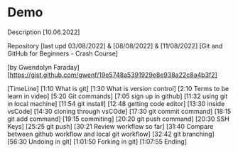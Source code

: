 # Demo

Description [10.06.2022]

Repository
[last upd 03/08/2022] &  [08/08/2022] & [11/08/2022]
[Git and GitHub for Beginners - Crash Course]

[by Gwendolyn Faraday]
[https://gist.github.com/gwenf/19e5748a5391929e8e938a22c8a4b3f2]

[TimeLine]
[1:10 What is git]
[1:30 What is version control]
[2:10 Terms to be learn in video]
[5:20 Git commands]
[7:05 sign up in github]
[11:32 using git in local machine]
[11:54 git install]
[12:48 getting code editor]
[13:30 inside vsCode]
[14:30 cloning through vsCOde]
[17:30 git commit command]
[18:15 git add command]
[19:15 commiting]
[20:20 git push command]
[20:30 SSH Keys]
[25:25 git push]
[30:21 Review  workflow so far]
[31:40 Compare between github workflow and local git workflow]
[32:42 git branching]
[56:30 Undoing in git]
[1:01:50 Forking in git]
[1:07:55 Ending]
